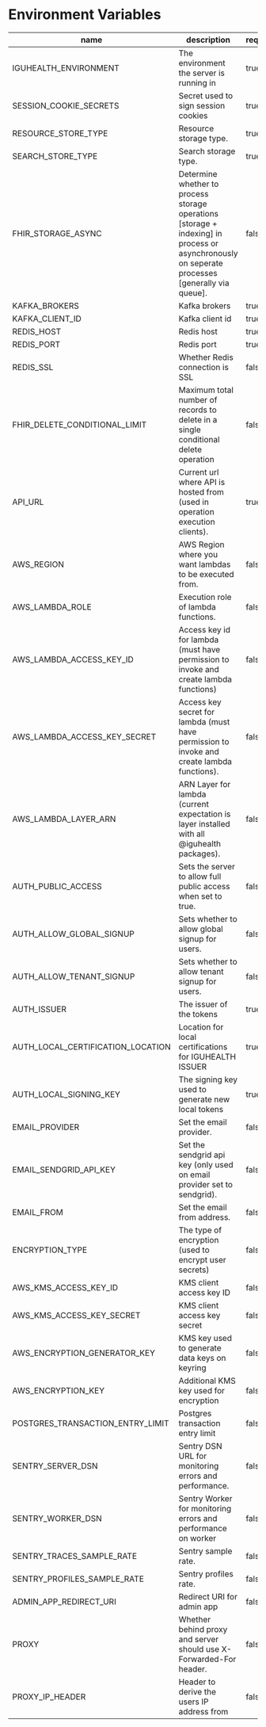 
# Environment Variables
| name | description | required | defaults |
|------|-------------|----------|----------|
| IGUHEALTH_ENVIRONMENT | The environment the server is running in | true | development |
| SESSION_COOKIE_SECRETS | Secret used to sign session cookies | true | iguhealth |
| RESOURCE_STORE_TYPE | Resource storage type. | true |  |
| SEARCH_STORE_TYPE | Search storage type. | true |  |
| FHIR_STORAGE_ASYNC | Determine whether to process storage operations [storage + indexing] in process or asynchronously on seperate processes [generally via queue]. | false | true |
| KAFKA_BROKERS | Kafka brokers | true |  |
| KAFKA_CLIENT_ID | Kafka client id | true |  |
| REDIS_HOST | Redis host | true | 127.0.0.1 |
| REDIS_PORT | Redis port | true | 6379 |
| REDIS_SSL | Whether Redis connection is SSL | false | false |
| FHIR_DELETE_CONDITIONAL_LIMIT | Maximum total number of records to delete in a single conditional delete operation | false | 20 |
| API_URL | Current url where API is hosted from (used in operation execution clients). | true |  |
| AWS_REGION | AWS Region where you want lambdas to be executed from. | false |  |
| AWS_LAMBDA_ROLE | Execution role of lambda functions. | false |  |
| AWS_LAMBDA_ACCESS_KEY_ID | Access key id for lambda (must have permission to invoke and create lambda functions) | false |  |
| AWS_LAMBDA_ACCESS_KEY_SECRET | Access key secret for lambda (must have permission to invoke and create lambda functions). | false |  |
| AWS_LAMBDA_LAYER_ARN | ARN Layer for lambda (current expectation is layer installed with all @iguhealth packages). | false |  |
| AUTH_PUBLIC_ACCESS | Sets the server to allow full public access when set to true. | false | false |
| AUTH_ALLOW_GLOBAL_SIGNUP | Sets whether to allow global signup for users. | false | false |
| AUTH_ALLOW_TENANT_SIGNUP | Sets whether to allow tenant signup for users. | false | false |
| AUTH_ISSUER | The issuer of the tokens | true |  |
| AUTH_LOCAL_CERTIFICATION_LOCATION | Location for local certifications for IGUHEALTH ISSUER | true |  |
| AUTH_LOCAL_SIGNING_KEY | The signing key used to generate new local tokens | true |  |
| EMAIL_PROVIDER | Set the email provider. | false |  |
| EMAIL_SENDGRID_API_KEY | Set the sendgrid api key (only used on email provider set to sendgrid). | false |  |
| EMAIL_FROM | Set the email from address. | false |  |
| ENCRYPTION_TYPE | The type of encryption (used to encrypt user secrets) | false |  |
| AWS_KMS_ACCESS_KEY_ID | KMS client access key ID | false |  |
| AWS_KMS_ACCESS_KEY_SECRET | KMS client access key secret | false |  |
| AWS_ENCRYPTION_GENERATOR_KEY | KMS key used to generate data keys on keyring | false |  |
| AWS_ENCRYPTION_KEY | Additional KMS key used for encryption | false |  |
| POSTGRES_TRANSACTION_ENTRY_LIMIT | Postgres transaction entry limit | false | 20 |
| SENTRY_SERVER_DSN | Sentry DSN URL for monitoring errors and performance. | false |  |
| SENTRY_WORKER_DSN | Sentry Worker for monitoring errors and performance on worker | false |  |
| SENTRY_TRACES_SAMPLE_RATE | Sentry sample rate. | false |  |
| SENTRY_PROFILES_SAMPLE_RATE | Sentry profiles rate. | false |  |
| ADMIN_APP_REDIRECT_URI | Redirect URI for admin app | false |  |
| PROXY | Whether behind proxy and server should use X-Forwarded-For header. | false | false |
| PROXY_IP_HEADER | Header to derive the users IP address from | false | false |